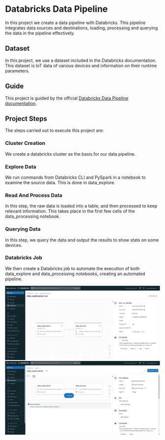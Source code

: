 # Databricks Data Pipeline

In this project we create a data pipeline with Databricks. This pipeline integrates data sources and destinations, loading, processing and querying the data in the pipeline effectively.

## Dataset

In this project, we use a dataset included in the Databricks documentation. This dataset is IoT data of various devices and information on their runtime parameters.

## Guide

This project is guided by the official [Databricks Data Pipeline documentation](https://docs.databricks.com/en/getting-started/data-pipeline-get-started.html).

## Project Steps
The steps carried out to execute this project are:

### Cluster Creation
We create a databricks cluster as the basis for our data pipeline.

### Explore Data
We run commands from Databricks CLI and PySpark in a notebook to examine the source data. This is done in data_explore.

### Read And Process Data

In this step, the raw data is loaded into a table, and then processed to keep relevant information. This takes place in the first few cells of the data_processing notebook.

### Querying Data

In this step, we query the data and output the results to show stats on some devices.

### Databricks Job

We then create a Databricks job to automate the execution of both data_explore and data_processing notebooks, creating an automated pipeline.

![job](pics/job.png)
![jobs](pics/jobs.png)
